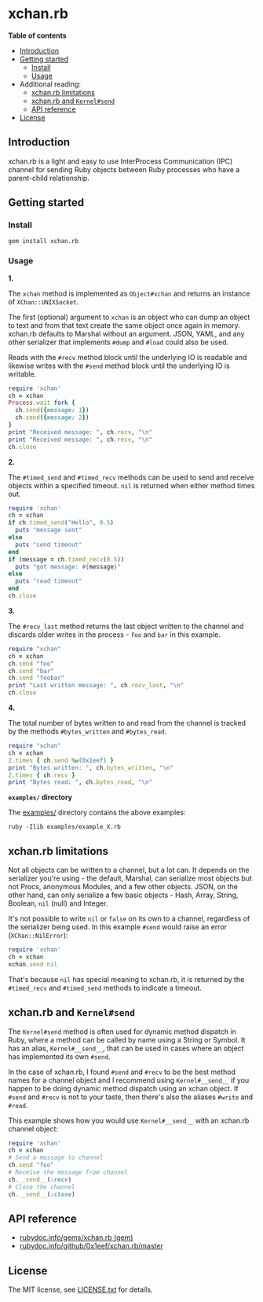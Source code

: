 # xchan.rb

**Table of contents**

* <a href="#introduction">Introduction</a>
* <a href="#examples">Getting started</a>
    * <a href='#install'>Install</a>
    * <a href='#usage'>Usage</a>
* Additional reading:
    * <a href='#limitations'>xchan.rb limitations</a>
    * <a href='#kernelsend-xchan'>xchan.rb and `Kernel#send`</a>
    * <a href="#documentation">API reference</a>
* <a href="#license">License</a>

## <a id="introduction">Introduction</a>

xchan.rb is a light and easy to use InterProcess Communication (IPC) channel for 
sending Ruby objects between Ruby processes who have a parent-child relationship.

## <a id="examples">Getting started</a>

### <a id='install'>Install</a>

    gem install xchan.rb

### <a id='usage'>Usage</a>

**1.**

The `xchan` method is implemented as `Object#xchan` and returns an instance of 
`XChan::UNIXSocket`.

The first (optional) argument to `xchan` is an object who can dump an object
to text and from that text create the same object once again in memory. xchan.rb
defaults to Marshal without an argument. JSON, YAML, and any other serializer that 
implements `#dump` and `#load` could also be used.

Reads with the `#recv` method block until the underlying IO is readable and likewise 
writes with the `#send` method block until the underlying IO is writable.

```ruby
require 'xchan'
ch = xchan
Process.wait fork {
  ch.send({message: 1})
  ch.send({message: 2})
}
print "Received message: ", ch.recv, "\n"
print "Received message: ", ch.recv, "\n"
ch.close
```

**2.**

The `#timed_send` and `#timed_recv` methods can be used to send and receive
objects within a specified timeout. `nil` is returned when either method times out.

```ruby
require 'xchan'
ch = xchan
if ch.timed_send("Hello", 0.5)
  puts "message sent"
else
  puts "send timeout"
end
if (message = ch.timed_recv(0.5))
  puts "got message: #{message}"
else
  puts "read timeout"
end
ch.close
```

**3.**

The `#recv_last` method returns the last object written to the channel and 
discards older writes in the process - `foo` and `bar` in this example.

```ruby
require "xchan"
ch = xchan
ch.send "foo"
ch.send "bar"
ch.send "foobar"
print "Last written message: ", ch.recv_last, "\n"
ch.close
```

**4.**

The total number of bytes written to and read from the channel is tracked by 
the methods `#bytes_written` and `#bytes_read`.

```ruby
require "xchan"
ch = xchan
2.times { ch.send %w(0x1eef) }
print "Bytes written: ", ch.bytes_written, "\n"
2.times { ch.recv }
print "Bytes read: ", ch.bytes_read, "\n"
```

**`examples/` directory**

The [examples/](examples/) directory contains the above examples:

    ruby -Ilib examples/example_X.rb

## <a id='limitations'>xchan.rb limitations </a>

Not all objects can be written to a channel, but a lot can. It depends on the serializer
you're using - the default, Marshal, can serialize most objects but not Procs, anonymous Modules, 
and a few other objects. JSON, on the other hand, can only serialize a few basic objects - Hash, 
Array, String, Boolean, `nil` (null) and Integer. 

It's not possible to write `nil` or `false` on its own to a channel, regardless of the 
serializer being used. In this example `#send` would raise an error (`XChan::NilError`):

```ruby
require 'xchan'
ch = xchan
xchan.send nil
```

That's because `nil` has special meaning to xchan.rb, it is returned by the `#timed_recv` 
and `#timed_send` methods to indicate a timeout.

## <a id='kernelsend-xchan'>xchan.rb and `Kernel#send`</a>

The `Kernel#send` method is often used for dynamic method dispatch in Ruby, where
a method can be called by name using a String or Symbol. It has an alias, `Kernel#__send__`,
that can be used in cases where an object has implemented its own `#send`.

In the case of xchan.rb, I found `#send` and `#recv` to be the best method names
for a channel object and I recommend using `Kernel#__send__` if you happen to be 
doing dynamic method dispatch using an xchan object. If `#send` and `#recv` is not 
to your taste, then there's also the aliases `#write` and `#read`.

This example shows how you would use `Kernel#__send__` with an xchan.rb channel object:

```ruby
require 'xchan'
ch = xchan
# Send a message to channel
ch.send "foo"
# Receive the message from channel
ch.__send__(:recv)
# Close the channel
ch.__send__(:close)
``` 

## <a id="documentation">API reference</a>

* [rubydoc.info/gems/xchan.rb (gem)](https://rubydoc.info/gems/xchan.rb)
* [rubydoc.info/github/0x1eef/xchan.rb/master](https://rubydoc.info/github/0x1eef/xchan.rb/master)

## <a id="license"> License </a>

The MIT license, see [LICENSE.txt](./LICENSE.txt) for details.
